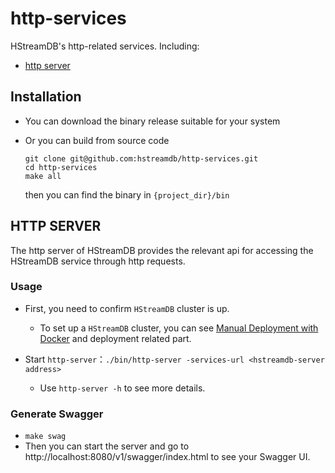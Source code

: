 # http-services

HStreamDB's http-related services. Including:

- [http server](#http-server)

## Installation

- You can download the binary release suitable for your system

- Or you can build from source code

  ```shell
  git clone git@github.com:hstreamdb/http-services.git
  cd http-services
  make all
  ```

  then you can find the binary in `{project_dir}/bin`

## HTTP SERVER

The http server of HStreamDB provides the relevant api for accessing the HStreamDB service through http requests.

### Usage

- First, you need to confirm `HStreamDB` cluster is up. 
  - To set up a `HStreamDB` cluster, you can see [Manual Deployment with Docker](https://hstream.io/docs/en/latest/deployment/deploy-docker.html) and deployment related part.

- Start `http-server`：`./bin/http-server -services-url <hstreamdb-server address>` 
  - Use `http-server -h` to see more details.

### Generate Swagger

- `make swag`
- Then you can start the server and go to http://localhost:8080/v1/swagger/index.html to see your Swagger UI.
